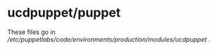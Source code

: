 # ucdpuppet/puppet

These files go in */etc/puppetlabs/code/environments/production/modules/ucdpuppet* .


